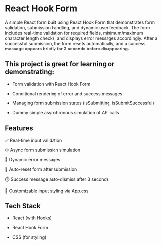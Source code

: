 # React Hook Form

A simple React form built using React Hook Form that demonstrates form validation, submission handling, and dynamic user feedback. The form includes real-time validation for required fields, minimum/maximum character length checks, and displays error messages accordingly. After a successful submission, the form resets automatically, and a success message appears briefly for 3 seconds before disappearing.

## This project is great for learning or demonstrating:

- Form validation with React Hook Form

- Conditional rendering of error and success messages

- Managing form submission states (isSubmitting, isSubmitSuccessful)

- Dummy simple asynchronous simulation of API calls

## Features

✅ Real-time input validation

⚙️ Async form submission simulation

💬 Dynamic error messages

🔁 Auto-reset form after submission

⏱️ Success message auto-dismiss after 3 seconds

🎨 Customizable input styling via App.css

## Tech Stack

- React (with Hooks)

- React Hook Form

- CSS (for styling)


